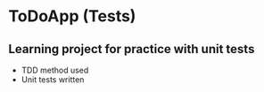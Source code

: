#  ToDoApp (Tests)
## Learning project for practice with unit tests 

* TDD method used
* Unit tests written

